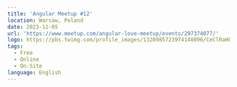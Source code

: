 ```yaml
---
title: 'Angular Meetup #12'
location: Warsaw, Poland
date: 2023-12-05
url: 'https://www.meetup.com/angular-love-meetup/events/297374077/'
logo: https://pbs.twimg.com/profile_images/1320985723974148096/CeClRaHP_400x400.jpg
tags:
  - Free
  - Online
  - On-Site
language: English
---
```

